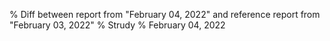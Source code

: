 % Diff between report from "February 04, 2022" and reference report from "February 03, 2022"
% Strudy
% February 04, 2022


